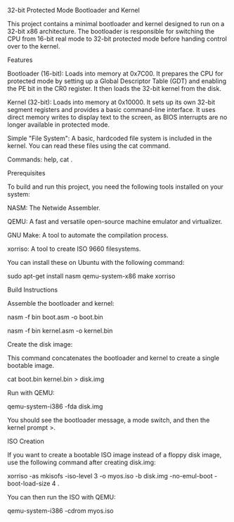 32-bit Protected Mode Bootloader and Kernel

This project contains a minimal bootloader and kernel designed to run on a 32-bit x86 architecture. The bootloader is responsible for switching the CPU from 16-bit real mode to 32-bit protected mode before handing control over to the kernel.


Features

Bootloader (16-bit): Loads into memory at 0x7C00. It prepares the CPU for protected mode by setting up a Global Descriptor Table (GDT) and enabling the PE bit in the CR0 register. It then loads the 32-bit kernel from the disk.

Kernel (32-bit): Loads into memory at 0x10000. It sets up its own 32-bit segment registers and provides a basic command-line interface. It uses direct memory writes to display text to the screen, as BIOS interrupts are no longer available in protected mode.

Simple "File System": A basic, hardcoded file system is included in the kernel. You can read these files using the cat command.

Commands: help, cat <filename>.



Prerequisites

To build and run this project, you need the following tools installed on your system:

NASM: The Netwide Assembler.

QEMU: A fast and versatile open-source machine emulator and virtualizer.

GNU Make: A tool to automate the compilation process.

xorriso: A tool to create ISO 9660 filesystems.

You can install these on Ubuntu with the following command:

sudo apt-get install nasm qemu-system-x86 make xorriso



Build Instructions

Assemble the bootloader and kernel:

nasm -f bin boot.asm -o boot.bin

nasm -f bin kernel.asm -o kernel.bin

Create the disk image:

This command concatenates the bootloader and kernel to create a single bootable image.

cat boot.bin kernel.bin > disk.img

Run with QEMU:

qemu-system-i386 -fda disk.img

You should see the bootloader message, a mode switch, and then the kernel prompt >.



ISO Creation


If you want to create a bootable ISO image instead of a floppy disk image, use the following command after creating disk.img:

xorriso -as mkisofs -iso-level 3 -o myos.iso -b disk.img -no-emul-boot -boot-load-size 4 .

You can then run the ISO with QEMU:

qemu-system-i386 -cdrom myos.iso

